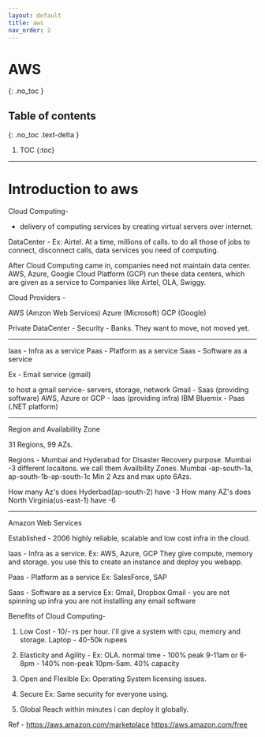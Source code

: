 ```yaml
---
layout: default
title: aws
nav_order: 2
---
```

# AWS
{: .no_toc }

## Table of contents
{: .no_toc .text-delta }

1. TOC
{:toc}

---
# Introduction to  aws
Cloud Computing-
 - delivery of computing services by creating virtual servers over internet.

DataCenter -
Ex: Airtel.
At a time, millions of calls.
to do all those of jobs to connect, disconnect calls, data services you need of computing.

After Cloud Computing came in, companies need not maintain data center. AWS, Azure, Google Cloud Platform (GCP) run these data centers, which are given as a service to Companies like Airtel, OLA, Swiggy. 

Cloud Providers -

AWS (Amzon Web Services)
Azure (Microsoft)
GCP (Google)

Private DataCenter -
Security - Banks.
They want to move, not moved yet.

---------------------------------
Iaas - Infra as a service
Paas - Platform as a service
Saas - Software as a service

Ex - Email service (gmail)

to host a gmail service- servers, storage, network
Gmail - Saas (providing software)
AWS, Azure or GCP - Iaas (providing infra)
IBM Bluemix - Paas (.NET platform)

--------------------------------
Region and Availability Zone

31 Regions, 99 AZs.

Regions - Mumbai and Hyderabad
for Disaster Recovery purpose.
Mumbai -3 different locaitons. we call them Availbility Zones.
Mumbai -ap-south-1a, ap-south-1b-ap-south-1c
Min 2 Azs and max upto 6Azs.

How many Az's does Hyderbad(ap-south-2) have -3
How many AZ's does North Virginia(us-east-1) have -6 

--------------------------------
Amazon Web Services

Established - 2006
highly reliable, scalable and low cost infra in the cloud.

Iaas - Infra as a service. Ex: AWS, Azure, GCP
They give compute, memory and storage. you use this to create an instance and deploy you webapp.

Paas - Platform as a service
Ex: SalesForce, SAP 

Saas - Software as a service
Ex: Gmail, Dropbox
Gmail - 
you are not spinning up infra
you are not installing any email software

Benefits of Cloud Computing-
1. Low Cost - 10/- rs per hour. i'll give a system with cpu, memory and storage.
Laptop - 40-50k rupees

2. Elasticity and Agility - 
Ex: OLA. 
normal time - 100%
peak 9-11am or 6-8pm - 140%
non-peak 10pm-5am. 40% capacity

3. Open and Flexible
Ex: Operating System licensing issues.

4. Secure
Ex: Same security for everyone using.

5. Global Reach
within minutes i can deploy it globally.


Ref -
https://aws.amazon.com/marketplace
https://aws.amazon.com/free










